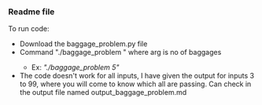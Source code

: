 ### Readme file

To run code:
* Download the baggage_problem.py file
* Command "./baggage_problem <arg>" where arg is no of baggages
	* Ex: _"./baggage_problem 5"_
* The code doesn't work for all inputs, I have given the output for inputs 3 to 99, where you will come to know which all are passing. Can check in the output file named output_baggage_problem.md

